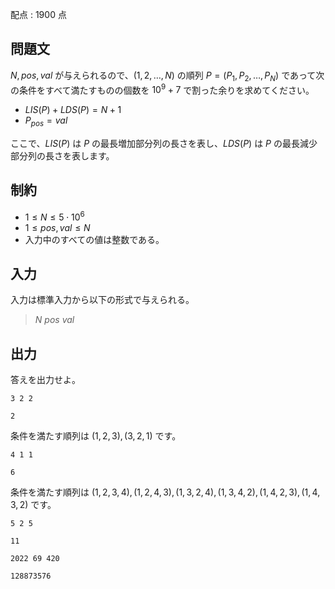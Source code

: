 配点 : $1900$ 点

## 問題文

$N, pos, val$ が与えられるので、$(1,2,\ldots,N)$ の順列 $P=(P_1, P_2, \ldots, P_N)$ であって次の条件をすべて満たすものの個数を $10^9+7$ で割った余りを求めてください。

- $LIS(P) + LDS(P) = N+1$
- $P_{pos} = val$

ここで、$LIS(P)$ は $P$ の最長増加部分列の長さを表し、$LDS(P)$ は $P$ の最長減少部分列の長さを表します。

## 制約

- $1 \le N \le 5\cdot 10^6$
- $1 \le pos, val \le N$
- 入力中のすべての値は整数である。

## 入力

入力は標準入力から以下の形式で与えられる。

> $N$ $pos$ $val$

## 出力

答えを出力せよ。

```input1
3 2 2
```

```output1
2
```

条件を満たす順列は $(1, 2, 3), (3, 2, 1)$ です。

```input2
4 1 1
```

```output2
6
```

条件を満たす順列は $(1, 2, 3, 4), (1, 2, 4, 3), (1, 3, 2, 4), (1, 3, 4, 2), (1, 4, 2, 3), (1, 4, 3, 2)$ です。

```input3
5 2 5
```

```output3
11
```

```input4
2022 69 420
```

```output4
128873576
```